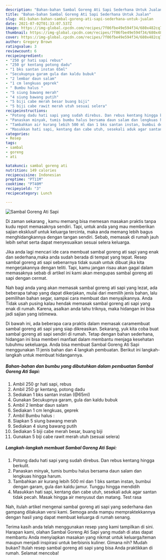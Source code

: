 ```yaml
---
description: "Bahan-bahan Sambal Goreng Ati Sapi Sederhana Untuk Jualan"
title: "Bahan-bahan Sambal Goreng Ati Sapi Sederhana Untuk Jualan"
slug: 461-bahan-bahan-sambal-goreng-ati-sapi-sederhana-untuk-jualan
date: 2021-07-02T01:33:07.537Z
image: https://img-global.cpcdn.com/recipes/7f06fbe49e594f34/680x482cq70/sambal-goreng-ati-sapi-foto-resep-utama.jpg
thumbnail: https://img-global.cpcdn.com/recipes/7f06fbe49e594f34/680x482cq70/sambal-goreng-ati-sapi-foto-resep-utama.jpg
cover: https://img-global.cpcdn.com/recipes/7f06fbe49e594f34/680x482cq70/sambal-goreng-ati-sapi-foto-resep-utama.jpg
author: Gregory Brown
ratingvalue: 3
reviewcount: 6
recipeingredient:
- "250 gr hati sapi rebus"
- "250 gr kentang potong dadu"
- "1 bks santan instan 65ml"
- "Secukupnya garam gula dan kaldu bubuk"
- "2 lembar daun salam"
- "1 cm lengkuas geprek"
- " Bumbu halus "
- "5 siung bawang merah"
- "4 siung bawang putih"
- "5 biji cabe merah besar buang biji"
- "5 biji cabe rawit merah utuh sesuai selera"
recipeinstructions:
- "Potong dadu hati sapi yang sudah direbus. Dan rebus kentang hingga berkulit."
- "Panaskan minyak, tumis bumbu halus bersama daun salam dan lengkuas hingga harum."
- "Tambahkan air kurang lebih 500 ml dan 1 bks santan instan, bumbui dengan garam, gula dan kaldu jamur. Tunggu hingga mendidih"
- "Masukkan hati sapi, kentang dan cabe utuh, sesekali aduk agar santan tidak pecah. Masak hingga air menyusut dan matang. Test rasa"
categories:
- Resep
tags:
- sambal
- goreng
- ati

katakunci: sambal goreng ati 
nutrition: 149 calories
recipecuisine: Indonesian
preptime: "PT11M"
cooktime: "PT40M"
recipeyield: "3"
recipecategory: Lunch

---
```



![Sambal Goreng Ati Sapi](https://img-global.cpcdn.com/recipes/7f06fbe49e594f34/680x482cq70/sambal-goreng-ati-sapi-foto-resep-utama.jpg)

Di zaman  sekarang , kamu memang bisa memesan masakan praktis tanpa kudu repot memasaknya sendiri. Tapi, untuk anda yang mau memberikan sajian eksklusif untuk keluarga tercinta, maka anda memang lebih bagus menghidangkannya dengan tangan sendiri. Sebab, memasak di rumah jauh lebih sehat serta dapat menyesuaikan sesuai selera keluarga.

Jika anda lagi mencari ide cara membuat sambal goreng ati sapi yang enak dan sederhana,maka anda sudah berada di tempat yang tepat. Resep sambal goreng ati sapi  sebenarnya tidak susah untuk dibuat jika kita mengerjakannya dengan teliti. Tapi, kamu jangan risau akan gagal dalam memasaknya 
sebab di artikel ini kami akan mengupas sambal goreng ati sapi dengan cermat.  



Nah bagi anda yang akan memasak sambal goreng ati sapi yang lezat, ada beberapa tahap yang dapat dikerjakan, mulai dari memilih jenis bahan, lalu pemilihan bahan segar, sampai cara membuat dan menyajikannya. Anda Tidak usah pusing kalau hendak memasak sambal goreng ati sapi yang enak di rumah. Karena, asalkan anda  tahu triknya, maka hidangan ini bisa jadi sajian yang istimewa.

Di bawah ini, ada beberapa cara praktis  dalam memasak caramembuat sambal goreng ati sapi yang siap dikreasikan. Sekarang, yuk kita coba buat sambal goreng ati sapi sendiri di rumah. Tetap dengan bahan sederhana, hidangan ini bisa memberi manfaat dalam membantu menjaga kesehatan tubuhmu sekeluarga. Anda bisa membuat Sambal Goreng Ati Sapi menggunakan 11 jenis bahan dan 4 langkah pembuatan. Berikut ini langkah-langkah untuk membuat hidangannya.

<!--inarticleads1-->

##### Bahan-bahan dan bumbu yang dibutuhkan dalam pembuatan Sambal Goreng Ati Sapi:

1. Ambil 250 gr hati sapi, rebus
1. Ambil 250 gr kentang, potong dadu
1. Sediakan 1 bks santan instan (@65ml)
1. Gunakan Secukupnya garam, gula dan kaldu bubuk
1. Ambil 2 lembar daun salam
1. Sediakan 1 cm lengkuas, geprek
1. Ambil  Bumbu halus :
1. Siapkan 5 siung bawang merah
1. Sediakan 4 siung bawang putih
1. Sediakan 5 biji cabe merah besar, buang biji
1. Gunakan 5 biji cabe rawit merah utuh (sesuai selera)




<!--inarticleads2-->

##### Langkah-langkah membuat Sambal Goreng Ati Sapi:

1. Potong dadu hati sapi yang sudah direbus. Dan rebus kentang hingga berkulit.
1. Panaskan minyak, tumis bumbu halus bersama daun salam dan lengkuas hingga harum.
1. Tambahkan air kurang lebih 500 ml dan 1 bks santan instan, bumbui dengan garam, gula dan kaldu jamur. Tunggu hingga mendidih
1. Masukkan hati sapi, kentang dan cabe utuh, sesekali aduk agar santan tidak pecah. Masak hingga air menyusut dan matang. Test rasa




Nah, itulah artikel mengenai  sambal goreng ati sapi  yang sederhana dan gampang dilakukan versi kami. Semoga anda mampu mempraktekkannya dengan hasil yang dapat membuat keluarga di rumah senang. 

Terima kasih anda telah menggunakan resep yang kami tampilkan di sini. Harapan kami, olahan  Sambal Goreng Ati Sapi yang mudah di atas dapat membantu Anda menyiapkan masakan yang nikmat untuk keluarga/teman maupun menjadi inspirasi untuk berbisnis kuliner. Gimana nih? Mudah bukan? Itulah resep sambal goreng ati sapi yang bisa Anda praktikkan di rumah. Selamat mencoba!

